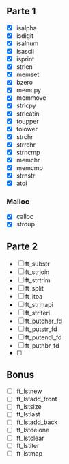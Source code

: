## Parte 1

- [x] isalpha
- [x] isdigit
- [x] isalnum
- [x] isascii
- [x] isprint
- [x] strlen
- [x] memset
- [x] bzero
- [x] memcpy
- [x] memmove
- [x] strlcpy
- [x] strlcatin
- [x] toupper
- [x] tolower
- [x] strchr
- [x] strrchr
- [x] strncmp
- [x] memchr
- [x] memcmp
- [x] strnstr
- [x] atoi

### Malloc

- [x] calloc
- [x] strdup

## Parte 2

- [ ] ft_substr
- [ ] ft_strjoin
- [ ] ft_strtrim
- [ ] ft_split
- [ ] ft_itoa
- [ ] ft_strmapi
- [ ] ft_striteri
- [ ] ft_putchar_fd
- [ ] ft_putstr_fd
- [ ] ft_putendl_fd
- [ ] ft_putnbr_fd
- [ ] 

## Bonus

- [ ] ft_lstnew 
- [ ] ft_lstadd_front
- [ ] ft_lstsize
- [ ] ft_lstlast
- [ ] ft_lstadd_back
- [ ] ft_lstdelone
- [ ] ft_lstclear
- [ ] ft_lstiter
- [ ] ft_lstmap 

